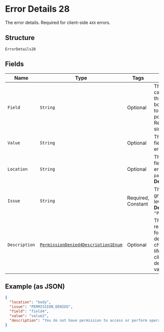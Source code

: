 
# Error Details 28

The error details. Required for client-side `4XX` errors.

## Structure

`ErrorDetails28`

## Fields

| Name | Type | Tags | Description | Getter | Setter |
|  --- | --- | --- | --- | --- | --- |
| `Field` | `String` | Optional | The field that caused the error. If this field is in the body, set this value to the field's JSON pointer value. Required for client-side errors. | String getField() | setField(String field) |
| `Value` | `String` | Optional | The value of the field that caused the error. | String getValue() | setValue(String value) |
| `Location` | `String` | Optional | The location of the field that caused the error. Value is `body`, `path`, or `query`.<br>**Default**: `"body"` | String getLocation() | setLocation(String location) |
| `Issue` | `String` | Required, Constant | The unique, fine-grained application-level error code.<br>**Default**: `"PERMISSION_DENIED"` | String getIssue() | setIssue(String issue) |
| `Description` | [`PermissionDenied4Description1Enum`](../../doc/models/permission-denied-4-description-1-enum.md) | Optional | The human-readable description for an issue. The description can change over the lifetime of an API, so clients must not depend on this value. | PermissionDenied4Description1Enum getDescription() | setDescription(PermissionDenied4Description1Enum description) |

## Example (as JSON)

```json
{
  "location": "body",
  "issue": "PERMISSION_DENIED",
  "field": "field4",
  "value": "value2",
  "description": "You do not have permission to access or perform operations on this resource."
}
```

